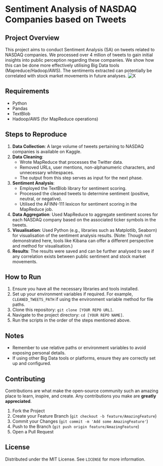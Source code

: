# Sentiment Analysis of NASDAQ Companies based on Tweets

## Project Overview

This project aims to conduct Sentiment Analysis (SA) on tweets related to NASDAQ companies. We processed over 4 mllion of tweets to gain initial insights into public perception regarding these companies. We show how this can be done more effectively utilising Big Data tools (Mapreduce/Hadoop/AWS). The sentiments extracted can potentially be correlated with stock market movements in future analyses.
![X](https://raw.githubusercontent.com/drnsmith/sentiment-analysis-NASDAQ-companies-Tweets/main/X.avif?token=GHSAT0AAAAAACGLJXNVJDCM2QVP7QFPIPMCZHRGLXA)


## Requirements

- Python
- Pandas
- TextBlob
- Hadoop/AWS (for MapReduce operations)

## Steps to Reproduce

1. **Data Collection**: A large volume of tweets pertaining to NASDAQ companies is available on Kaggle.
2. **Data Cleaning**:
   - Wrote MapReduce that processes the Twitter data.
   - Removed URLs, user mentions, non-alphanumeric characters, and unnecessary whitespaces.
   - The output from this step serves as input for the next phase.
3. **Sentiment Analysis**:
   - Employed the TextBlob library for sentiment scoring.
   - Processed the cleaned tweets to determine sentiment (positive, neutral, or negative).
   - Utilised the AFINN-111 lexicon for sentiment scoring in the MapReduce job.
4. **Data Aggregation**: Used MapReduce to aggregate sentiment scores for each NASDAQ company based on the associated ticker symbols in the tweets.
5. **Visualisation**: Used Python (e.g., libraries such as Matplotlib, Seaborn) for visualisation of the sentiment analysis results. (Note: Though not demonstrated here, tools like Kibana can offer a different perspective and method for visualisation.)
6. **Results**: The results were saved and can be further analysed to see if any correlation exists between public sentiment and stock market movements.

## How to Run

1. Ensure you have all the necessary libraries and tools installed.
2. Set up your environment variables if required. For example, `CLEANED_TWEETS_PATH` if using the environment variable method for file paths.
3. Clone this repository: `git clone [YOUR REPO URL]`.
4. Navigate to the project directory: `cd [YOUR REPO NAME]`.
5. Run the scripts in the order of the steps mentioned above.

## Notes

- Remember to use relative paths or environment variables to avoid exposing personal details.
- If using other Big Data tools or platforms, ensure they are correctly set up and configured.


## Contributing
Contributions are what make the open-source community such an amazing place to learn, inspire, and create. Any contributions you make are **greatly appreciated**.

1. Fork the Project
2. Create your Feature Branch (`git checkout -b feature/AmazingFeature`)
3. Commit your Changes (`git commit -m 'Add some AmazingFeature'`)
4. Push to the Branch (`git push origin feature/AmazingFeature`)
5. Open a Pull Request

## License
Distributed under the MIT License. See `LICENSE` for more information.
